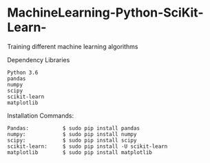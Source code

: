 # MachineLearning-Python-SciKit-Learn-
Training different machine learning algorithms


Dependency Libraries

    Python 3.6
    pandas
    numpy
    scipy
    scikit-learn
    matplotlib
Installation Commands:


    Pandas:           $ sudo pip install pandas
    numpy:            $ sudo pip install numpy
    scipy:            $ sudo pip install scipy
    scikit-learn:     $ sudo pip install -U scikit-learn
    matplotlib        $ sudo pip install matplotlib
